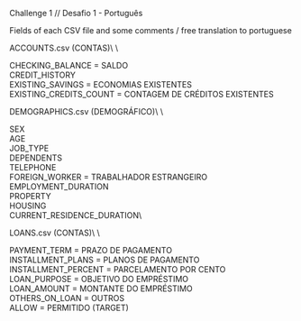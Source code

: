 Challenge 1 // Desafio 1 - Português

Fields of each CSV file and some comments / free translation to portuguese

ACCOUNTS.csv (CONTAS)\ \

CHECKING_BALANCE = SALDO\
CREDIT_HISTORY\
EXISTING_SAVINGS = ECONOMIAS EXISTENTES\
EXISTING_CREDITS_COUNT = CONTAGEM DE CRÉDITOS EXISTENTES


DEMOGRAPHICS.csv (DEMOGRÁFICO)\ \

SEX\
AGE\
JOB_TYPE\
DEPENDENTS\
TELEPHONE\
FOREIGN_WORKER = TRABALHADOR ESTRANGEIRO\
EMPLOYMENT_DURATION\
PROPERTY\
HOUSING\
CURRENT_RESIDENCE_DURATION\

LOANS.csv (CONTAS)\ \

PAYMENT_TERM = PRAZO DE PAGAMENTO\
INSTALLMENT_PLANS = PLANOS DE PAGAMENTO\
INSTALLMENT_PERCENT = PARCELAMENTO POR CENTO\
LOAN_PURPOSE = OBJETIVO DO EMPRÉSTIMO\
LOAN_AMOUNT = MONTANTE DO EMPRÉSTIMO\
OTHERS_ON_LOAN = OUTROS  \
ALLOW = PERMITIDO (TARGET)

